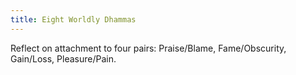 ```yaml
---
title: Eight Worldly Dhammas
---
```


Reflect on attachment to four pairs: Praise/Blame, Fame/Obscurity, Gain/Loss, Pleasure/Pain.